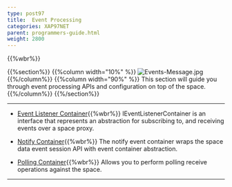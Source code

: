 ```yaml
---
type: post97
title:  Event Processing
categories: XAP97NET
parent: programmers-guide.html
weight: 2800
---
```


{{%wbr%}}

{{%section%}}
{{%column width="10%" %}}
![Events-Message.jpg](/attachment_files/subject/Events-Message.png)
{{%/column%}}
{{%column width="90%" %}}
This section will guide you through event processing APIs and configuration on top of the space.
{{%/column%}}
{{%/section%}}






<hr/>


- [Event Listener Container](./event-listener-container.html){{%wbr%}}
IEventListenerContainer is an interface that represents an abstraction for subscribing to, and receiving events over a space proxy.

- [Notify Container](./notify-container.html){{%wbr%}}
The notify event container wraps the space data event session API with event container abstraction.

- [Polling Container](./polling-container.html){{%wbr%}}
Allows you to perform polling receive operations against the space.


<hr/>



